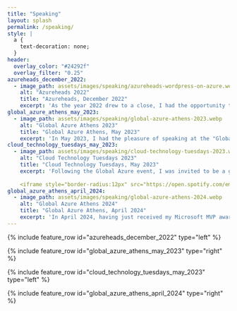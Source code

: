 ```yaml
---
title: "Speaking"
layout: splash
permalink: /speaking/
style: |
  a {
    text-decoration: none;
  }
header:
  overlay_color: "#24292f"
  overlay_filter: "0.25"
azureheads_december_2022:
  - image_path: assets/images/speaking/azureheads-wordpress-on-azure.webp
    alt: "Azureheads 2022"
    title: "Azureheads, December 2022"
    excerpt: 'As the year 2022 drew to a close, I had the opportunity to be a first-time speaker at an Azureheads meetup. During my presentation, I focused on showcasing how someone can host, monitor, and test a WordPress site by utilizing Azure, Bicep, and GitHub. The repository mentioned can be found [**here**](https://github.com/christosgalano/WordPress-on-Azure).'
global_azure_athens_may_2023:
  - image_path: assets/images/speaking/global-azure-athens-2023.webp
    alt: "Global Azure Athens 2023"
    title: "Global Azure Athens, May 2023"
    excerpt: 'In May 2023, I had the pleasure of speaking at the "Global Azure Athens" event. As a DevOps engineer, I addressed why and how we should embrace and integrate the development flow into cloud operations. It was an enriching experience connecting with professionals who share a passion for cloud computing, devops, and cutting-edge technologies in general. Here you can find the [**presentation**](/assets/files/global_azure_athens_2023.pdf) and the corresponding [**repository**](https://github.com/christosgalano/devops-with-github-example).'
cloud_technology_tuesdays_may_2023:
  - image_path: assets/images/speaking/cloud-technology-tuesdays-2023.webp
    alt: "Cloud Technology Tuesdays 2023"
    title: "Cloud Technology Tuesdays, May 2023"
    excerpt: 'Following the Global Azure event, I was invited to be a guest on [**George**](https://www.linkedin.com/in/george-markou-06111617/) and [**Dimitris'**](https://www.linkedin.com/in/dpantaz/) podcast, where we discussed a variety of topics related to DevOps, GitHub, and the cloud. The podcast on Spotify is included below, and the YouTube link is [**here**](https://www.youtube.com/watch?v=M5ikc3l7-4E).
    
    <iframe style="border-radius:12px" src="https://open.spotify.com/embed/episode/0CqlTSpPVeEJSFGbZvp44k?utm_source=generator&theme=0" width="100%" height="50%" frameBorder="0" allowfullscreen="" allow="autoplay; clipboard-write; encrypted-media; fullscreen; picture-in-picture" loading="lazy"></iframe>'
global_azure_athens_april_2024:
  - image_path: assets/images/speaking/global-azure-athens-2024.webp
    alt: "Global Azure Athens 2024"
    title: "Global Azure Athens, April 2024"
    excerpt: 'In April 2024, having just received my Microsoft MVP award in the Azure Infrastructure as Code and DevOps categories, I had the pleasure of speaking at the "Global Azure Athens" event. The focus was on scaling Terraform configurations to address the evolving needs of expanding organizations. Attendees gained insights into overcoming the challenges of monolithic setups, embracing modularization on various stages and scopes, and implementing streamlined methodologies for code development, testing, and deployment. It was a rewarding session, fostering discussions on architecting resilient infrastructures tailored to the demands of modern cloud environments. The presentation can be found [**here**](/assets/files/global_azure_athens_2024.pdf).'
---
```


{% include feature_row id="azureheads_december_2022" type="left" %}

{% include feature_row id="global_azure_athens_may_2023" type="right" %}

{% include feature_row id="cloud_technology_tuesdays_may_2023" type="left" %}

{% include feature_row id="global_azure_athens_april_2024" type="right" %}
